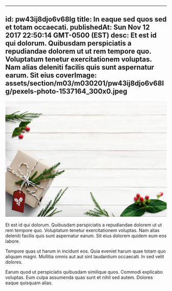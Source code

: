 
---
id: pw43ij8djo6v68lg
title: In eaque sed quos sed et totam occaecati.
publishedAt: Sun Nov 12 2017 22:50:14 GMT-0500 (EST)
desc: Et est id qui dolorum. Quibusdam perspiciatis a repudiandae dolorem ut ut rem tempore quo. Voluptatum tenetur exercitationem voluptas. Nam alias deleniti facilis quis sunt aspernatur earum. Sit eius
coverImage: assets/section/m03/m030201/pw43ij8djo6v68lg/pexels-photo-1537164_300x0.jpeg
---

![image from pexels.com](assets/section/m03/m030201/pw43ij8djo6v68lg/pexels-photo-1537164.jpeg)

Et est id qui dolorum. Quibusdam perspiciatis a repudiandae dolorem ut ut rem tempore quo. Voluptatum tenetur exercitationem voluptas. Nam alias deleniti facilis quis sunt aspernatur earum. Sit eius dolorem quidem eum eos labore.
 
Tempore quas ut harum in incidunt eos. Quia eveniet harum quae totam quo aliquam magni. Mollitia omnis aut aut sint laudantium occaecati. In sed velit dolores.
 
Earum quod ut perspiciatis quibusdam similique quos. Commodi explicabo voluptas. Eum culpa assumenda quas sunt et nihil sed autem. Dolores eaque quisquam alias.


